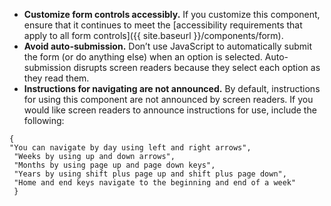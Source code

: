 - **Customize form controls accessibly.** If you customize this component, ensure that it continues to meet the [accessibility requirements that apply to all form controls]({{ site.baseurl }}/components/form).
- **Avoid auto-submission.** Don’t use JavaScript to automatically submit the form (or do anything else) when an option is selected. Auto-submission disrupts screen readers because they select each option as they read them.
- **Instructions for navigating are not announced.** By default, instructions for using this component are not announced by screen readers. If you would like screen readers to announce instructions for use, include the following:
```
{
"You can navigate by day using left and right arrows", 
 "Weeks by using up and down arrows", 
 "Months by using page up and page down keys", 
 "Years by using shift plus page up and shift plus page down", 
 "Home and end keys navigate to the beginning and end of a week" 
 }
 ```
